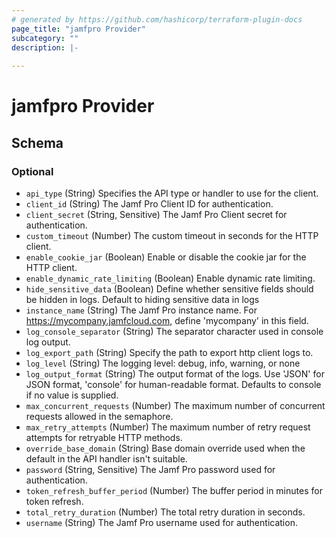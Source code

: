 ```yaml
---
# generated by https://github.com/hashicorp/terraform-plugin-docs
page_title: "jamfpro Provider"
subcategory: ""
description: |-
  
---
```


# jamfpro Provider





<!-- schema generated by tfplugindocs -->
## Schema

### Optional

- `api_type` (String) Specifies the API type or handler to use for the client.
- `client_id` (String) The Jamf Pro Client ID for authentication.
- `client_secret` (String, Sensitive) The Jamf Pro Client secret for authentication.
- `custom_timeout` (Number) The custom timeout in seconds for the HTTP client.
- `enable_cookie_jar` (Boolean) Enable or disable the cookie jar for the HTTP client.
- `enable_dynamic_rate_limiting` (Boolean) Enable dynamic rate limiting.
- `hide_sensitive_data` (Boolean) Define whether sensitive fields should be hidden in logs. Default to hiding sensitive data in logs
- `instance_name` (String) The Jamf Pro instance name. For https://mycompany.jamfcloud.com, define 'mycompany' in this field.
- `log_console_separator` (String) The separator character used in console log output.
- `log_export_path` (String) Specify the path to export http client logs to.
- `log_level` (String) The logging level: debug, info, warning, or none
- `log_output_format` (String) The output format of the logs. Use 'JSON' for JSON format, 'console' for human-readable format. Defaults to console if no value is supplied.
- `max_concurrent_requests` (Number) The maximum number of concurrent requests allowed in the semaphore.
- `max_retry_attempts` (Number) The maximum number of retry request attempts for retryable HTTP methods.
- `override_base_domain` (String) Base domain override used when the default in the API handler isn't suitable.
- `password` (String, Sensitive) The Jamf Pro password used for authentication.
- `token_refresh_buffer_period` (Number) The buffer period in minutes for token refresh.
- `total_retry_duration` (Number) The total retry duration in seconds.
- `username` (String) The Jamf Pro username used for authentication.
